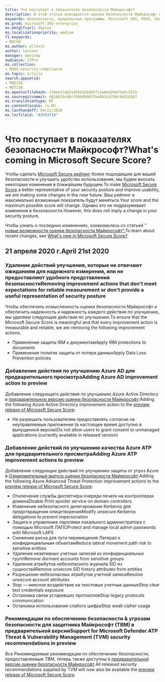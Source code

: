 ```yaml
---
title: Что поступает в показателях безопасности Майкрософт?
description: В этой статье описывается оценка безопасности Майкрософт в центре безопасности Майкрософт 365, вычисление сведений и возможные Администраторы безопасности.
keywords: безопасность, вредоносные программы, Microsoft 365, M365, Оценка безопасности, центр безопасности, действия по улучшению
ms.prod: microsoft-365-enterprise
ms.mktglfcycl: deploy
ms.localizationpriority: medium
f1.keywords:
- NOCSH
ms.author: ellevin
author: levinec
manager: dansimp
audience: ITPro
ms.collection:
- M365-security-compliance
ms.topic: article
search.appverid:
- MOE150
- MET150
ms.openlocfilehash: 234ae17ab31d56d1bbd65f1aa8ed29475e9cd155
ms.sourcegitcommit: d818828c66cf98b0b0037ba8b3cb790c940281b7
ms.translationtype: MT
ms.contentlocale: ru-RU
ms.lasthandoff: 04/21/2020
ms.locfileid: "43583719"
---
```

# <a name="whats-coming-in-microsoft-secure-score"></a><span data-ttu-id="b6441-104">Что поступает в показателях безопасности Майкрософт?</span><span class="sxs-lookup"><span data-stu-id="b6441-104">What's coming in Microsoft Secure Score?</span></span>

<span data-ttu-id="b6441-105">Чтобы сделать [Microsoft Secure рейтинг](microsoft-secure-score.md) более подходящим для вашей безопасности и улучшить удобство использования, мы будем вносить некоторые изменения в ближайшем будущем.</span><span class="sxs-lookup"><span data-stu-id="b6441-105">To make [Microsoft Secure Score](microsoft-secure-score.md) a better representative of your security posture and improve usability, we are making some changes in the near future.</span></span> <span data-ttu-id="b6441-106">Ваш рейтинг и максимально возможный показатель будут меняться.</span><span class="sxs-lookup"><span data-stu-id="b6441-106">Your score and the maximum possible score will change.</span></span> <span data-ttu-id="b6441-107">Однако это не подразумевает изменения в безопасности.</span><span class="sxs-lookup"><span data-stu-id="b6441-107">However, this does not imply a change in your security posture.</span></span>

<span data-ttu-id="b6441-108">Чтобы узнать о последних изменениях, ознакомьтесь со статьей " [новые возможности оценки безопасности Майкрософт".](microsoft-secure-score.md#whats-new)</span><span class="sxs-lookup"><span data-stu-id="b6441-108">To learn about recent changes, see [What's new in Microsoft Secure Score?](microsoft-secure-score.md#whats-new)</span></span>

## <a name="april-21st-2020"></a><span data-ttu-id="b6441-109">21 апреля 2020 г.</span><span class="sxs-lookup"><span data-stu-id="b6441-109">April 21st 2020</span></span>

### <a name="removing-improvement-actions-that-dont-meet-expectations-for-reliable-measurement-or-dont-provide-a-useful-representation-of-security-posture"></a><span data-ttu-id="b6441-110">Удаление действий улучшения, которые не отвечают ожиданиям для надежного измерения, или не предоставляют удобного представления безопасности</span><span class="sxs-lookup"><span data-stu-id="b6441-110">Removing improvement actions that don't meet expectations for reliable measurement or don't provide a useful representation of security posture</span></span>

<span data-ttu-id="b6441-111">Чтобы обеспечить осмысленность оценки безопасности Майкрософт и обеспечить надежность и надежность каждого действия по улучшению, мы удаляем следующие действия по улучшению.</span><span class="sxs-lookup"><span data-stu-id="b6441-111">To ensure that the Microsoft Secure Score is meaningful and that every improvement action is measurable and reliable, we are removing the following improvement actions.</span></span>

- <span data-ttu-id="b6441-112">Применение защиты IRM к документам</span><span class="sxs-lookup"><span data-stu-id="b6441-112">Apply IRM protections to documents</span></span>
- <span data-ttu-id="b6441-113">Применение политик защиты от потери данных</span><span class="sxs-lookup"><span data-stu-id="b6441-113">Apply Data Loss Prevention policies</span></span>

### <a name="adding-azure-ad-improvement-action-to-preview"></a><span data-ttu-id="b6441-114">Добавление действия по улучшению Azure AD для предварительного просмотра</span><span class="sxs-lookup"><span data-stu-id="b6441-114">Adding Azure AD improvement action to preview</span></span>

<span data-ttu-id="b6441-115">Добавление следующего действия по улучшению Azure Active Directory в [предварительную версию оценки безопасности Майкрософт](microsoft-secure-score-preview.md):</span><span class="sxs-lookup"><span data-stu-id="b6441-115">Adding the following Azure Active Directory improvement action to the [preview release of Microsoft Secure Score](microsoft-secure-score-preview.md):</span></span>

- <span data-ttu-id="b6441-116">Не разрешать пользователям предоставлять согласие на неуправляемые приложения (в настоящее время доступно в выпущенной версии)</span><span class="sxs-lookup"><span data-stu-id="b6441-116">Do not allow users to grant consent to unmanaged applications (currently available in released version)</span></span>

### <a name="adding-azure-atp-improvement-actions-to-preview"></a><span data-ttu-id="b6441-117">Добавление действий по улучшению качества Azure ATP для предварительного просмотра</span><span class="sxs-lookup"><span data-stu-id="b6441-117">Adding Azure ATP improvement actions to preview</span></span>

<span data-ttu-id="b6441-118">Добавление следующих действий по улучшению защиты от угроз Azure в [Ознакомительный выпуск оценки безопасности Майкрософт](microsoft-secure-score-preview.md):</span><span class="sxs-lookup"><span data-stu-id="b6441-118">Adding the following Azure Advanced Threat Protection improvement actions to the [preview release of Microsoft Secure Score](microsoft-secure-score-preview.md):</span></span>

- <span data-ttu-id="b6441-119">Отключение службы диспетчера очереди печати на контроллерах домена</span><span class="sxs-lookup"><span data-stu-id="b6441-119">Disable Print spooler service on domain controllers</span></span>
- <span data-ttu-id="b6441-120">Изменение небезопасного делегирования Kerberos для предотвращения олицетворения</span><span class="sxs-lookup"><span data-stu-id="b6441-120">Modify unsecure Kerberos delegations to prevent impersonation</span></span>
- <span data-ttu-id="b6441-121">Защита и управление паролями локального администратора с помощью Microsoft ЛАПС</span><span class="sxs-lookup"><span data-stu-id="b6441-121">Protect and manage local admin passwords with Microsoft LAPS</span></span>
- <span data-ttu-id="b6441-122">Снижение риска для пути перемещения Латерал к конфиденциальным объектам</span><span class="sxs-lookup"><span data-stu-id="b6441-122">Reduce lateral movement path risk to sensitive entities</span></span>
- <span data-ttu-id="b6441-123">Удаление неактивных учетных записей из конфиденциальных групп</span><span class="sxs-lookup"><span data-stu-id="b6441-123">Remove dormant accounts from sensitive groups</span></span>
- <span data-ttu-id="b6441-124">Удаление атрибутов небезопасного журнала SID из сущностей</span><span class="sxs-lookup"><span data-stu-id="b6441-124">Remove unsecure SID history attributes from entities</span></span>
- <span data-ttu-id="b6441-125">Разрешение небезопасных атрибутов учетной записи</span><span class="sxs-lookup"><span data-stu-id="b6441-125">Resolve unsecure account attributes</span></span>
- <span data-ttu-id="b6441-126">Stop — неясное воздействие на текстовые учетные данные</span><span class="sxs-lookup"><span data-stu-id="b6441-126">Stop clear text credentials exposure</span></span>
- <span data-ttu-id="b6441-127">Остановка связи устаревших протоколов</span><span class="sxs-lookup"><span data-stu-id="b6441-127">Stop legacy protocols communication</span></span>
- <span data-ttu-id="b6441-128">Остановка использования слабого шифра</span><span class="sxs-lookup"><span data-stu-id="b6441-128">Stop weak cipher usage</span></span>

### <a name="support-for-microsoft-defender-atp-threat--vulnerability-management-tvm-security-recommendations-in-preview"></a><span data-ttu-id="b6441-129">Рекомендации по обеспечению безопасности & угрозам безопасности для защитника Майкрософт (ТВМ) в предварительной версии</span><span class="sxs-lookup"><span data-stu-id="b6441-129">Support for Microsoft Defender ATP Threat & Vulnerability Management (TVM) security recommendations in preview</span></span>

<span data-ttu-id="b6441-130">Все Рекомендуемые рекомендации по обеспечению безопасности, предоставляемые ТВМ, теперь также доступны в [предварительной версии оценки безопасности Майкрософт](microsoft-secure-score-preview.md).</span><span class="sxs-lookup"><span data-stu-id="b6441-130">All released security recommendations supplied by TVM will now also be available the [preview release of Microsoft Secure Score](microsoft-secure-score-preview.md).</span></span>
